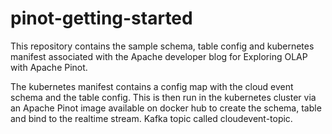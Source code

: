 # pinot-getting-started

This repository contains the sample schema, table config and kubernetes manifest associated with the Apache developer blog for Exploring OLAP with Apache Pinot.

The kubernetes manifest contains a config map with the cloud event schema and the table config. This is then run in the kubernetes cluster via an Apache Pinot image available on docker hub to create the schema, table and bind to the realtime stream. Kafka topic called cloudevent-topic.